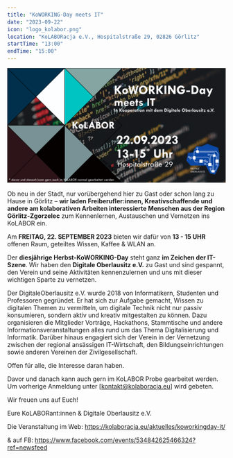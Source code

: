 ```yaml
---
title: "KoWORKING-Day meets IT"
date: "2023-09-22"
icon: "logo_kolabor.png"
location: "KoLABORacja e.V., Hospitalstraße 29, 02826 Görlitz"
startTime: "13:00"
endTime: "15:00"
---
```


![Banner KoWorking-Day meets IT](../../images/2023-09-22_KoLabor-KoWorking-Day.png)

Ob neu in der Stadt, nur vorübergehend hier zu Gast oder schon lang zu Hause in Görlitz – **wir laden
Freiberufler:innen, Kreativschaffende und andere am kolaborativen Arbeiten interessierte Menschen aus der Region
Görlitz-Zgorzelec** zum Kennenlernen, Austauschen und Vernetzen ins KoLABOR ein.

Am **FREITAG, 22. SEPTEMBER 2023** bieten wir dafür von **13 - 15 UHR** offenen Raum, geteiltes Wissen, Kaffee & WLAN
an.

Der **diesjährige Herbst-KoWORKING-Day** steht ganz **im Zeichen der IT-Szene**. Wir haben den **Digitale Oberlausitz
e.V.** zu Gast und sind gespannt, den Verein und seine Aktivitäten kennenzulernen und uns mit dieser wichtigen Sparte zu
vernetzen.

Der DigitaleOberlausitz e.V. wurde 2018 von Informatikern, Studenten und Professoren gegründet. Er hat sich zur Aufgabe
gemacht, Wissen zu digitalen Themen zu vermitteln, um digitale Technik nicht nur passiv konsumieren, sondern aktiv und
kreativ mitgestalten zu können. Dazu organisieren die Mitglieder Vorträge, Hackathons, Stammtische und andere
Informationsveranstaltungen alles rund um das Thema Digitalisierung und Informatik. Darüber hinaus engagiert sich der
Verein in der Vernetzung zwischen der regional ansässigen IT-Wirtschaft, den Bildungseinrichtungen sowie anderen
Vereinen der Zivilgesellschaft.

Offen für alle, die Interesse daran haben.

Davor und danach kann auch gern im KoLABOR Probe gearbeitet werden. Um vorherige Anmeldung unter
[kontakt@kolaboracja.eu] wird gebeten.

Wir freuen uns auf Euch!

Eure KoLABORant:innen & Digitale Oberlausitz e.V.

Die Veranstaltung im Web: https://kolaboracja.eu/aktuelles/koworkingday-it/

& auf FB: https://www.facebook.com/events/534842625466324?ref=newsfeed
